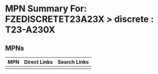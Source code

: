 



# MPN Summary For: FZEDISCRETET23A23X > discrete : T23-A230X

## MPNs
  

|MPN|Direct Links|Search Links|
| :--- | :--- | :--- |
||||
